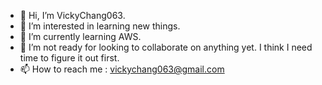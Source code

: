 - 👋 Hi, I’m VickyChang063.
- 👀 I’m interested in learning new things.
- 🌱 I’m currently learning AWS.
- 💞️ I’m not ready for looking to collaborate on anything yet. I think I need time to figure it out first.
- 📫 How to reach me : vickychang063@gmail.com

<!---
VickyChang063/VickyChang063 is a ✨ special ✨ repository because its `README.md` (this file) appears on your GitHub profile.
You can click the Preview link to take a look at your changes.
--->
